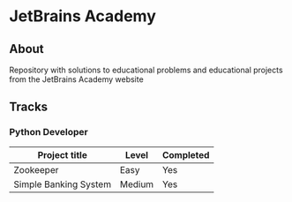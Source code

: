 # JetBrains Academy

## About 

Repository with solutions to educational problems and educational projects from the JetBrains Academy website

## Tracks

### Python Developer

| Project title | Level | Сompleted |
| --- | --- | --- |
| Zookeeper | Easy | Yes |
| Simple Banking System | Medium | Yes |
